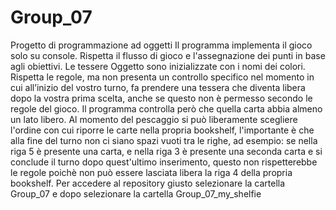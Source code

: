 # Group_07
Progetto di programmazione ad oggetti 
Il programma implementa il gioco solo su console.
Rispetta il flusso di gioco e l'assegnazione dei punti in base agli obiettivi.
Le tessere Oggetto sono inizializzate con i nomi dei colori.
Rispetta le regole, ma non presenta un controllo specifico nel momento in cui all’inizio del vostro turno, fa prendere una tessera che diventa libera dopo la vostra prima scelta,
anche se questo non è permesso secondo le regole del gioco.
Il programma controlla però che quella carta abbia almeno un lato libero.
Al momento del pescaggio si può liberamente scegliere l'ordine con cui riporre le carte nella propria bookshelf, l'importante è che alla fine del turno non ci siano spazi vuoti tra le righe, ad esempio:
se nella riga 5 è presente una carta, e nella riga 3 è presente una seconda carta e si conclude il turno dopo quest'ultimo inserimento, questo non rispetterebbe le regole poichè non può essere lasciata 
libera la riga 4 della propria bookshelf.
Per accedere al repository giusto selezionare la cartella Group_07 e dopo selezionare la cartella Group_07_my_shelfie
